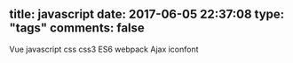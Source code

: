 title: javascript
date: 2017-06-05 22:37:08
type: "tags"
comments: false
---
Vue
javascript
css
css3
ES6
webpack
Ajax
iconfont